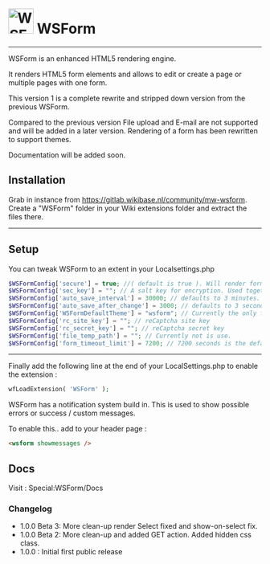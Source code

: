 
# <img alt="WSForm" width="50" src="https://gitlab.wikibase.nl/uploads/-/system/project/avatar/137/WSForm-logo.png"> WSForm

---

WSForm is an enhanced HTML5 rendering engine.

It renders HTML5 form elements and allows to edit or create a page or multiple pages with one form.

This version 1 is a complete rewrite and stripped down version from the previous WSForm.

Compared to the previous version File upload and E-mail are not supported and will be added in a later version. Rendering of a form has been rewritten to support themes.

Documentation will be added soon.



## Installation

Grab in instance from https://gitlab.wikibase.nl/community/mw-wsform.
Create a "WSForm" folder in your Wiki extensions folder and extract the files there.

---

## Setup

You can tweak WSForm to an extent in your Localsettings.php
```php
$WSFormConfig['secure'] = true; //( default is true ). Will render form that make no sense when inspected in the browser
$WSFormConfig['sec_key'] = ""; // A salt key for encryption. Used together with "secure" option. Must be set when using multiple instances of a wiki
$WSFormConfig['auto_save_interval'] = 30000; // defaults to 3 minutes.
$WSFormConfig['auto_save_after_change'] = 3000; // defaults to 3 seconds after last change
$WSFormConfig['WSFormDefaultTheme'] = "wsform"; // Currently the only form
$WSFormConfig['rc_site_key'] = ""; // reCaptcha site key
$WSFormConfig['rc_secret_key'] = ""; // reCaptcha secret key
$WSFormConfig['file_temp_path'] = ""; // Currently not is use.
$WSFormConfig['form_timeout_limit'] = 7200; // 7200 seconds is the default
```
---

Finally add the following line at the end of your LocalSettings.php to enable the extension :
```php
wfLoadExtension( 'WSForm' );
```

WSForm has a notification system build in. This is used to show possible errors or success / custom  messages.

To enable this.. add to your header page :
```html
<wsform showmessages />
```

## Docs
Visit : Special:WSForm/Docs


### Changelog
* 1.0.0 Beta 3: More clean-up render Select fixed and show-on-select fix.
* 1.0.0 Beta 2: More clean-up and added GET action. Added hidden css class.
* 1.0.0       : Initial first public release
